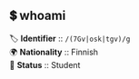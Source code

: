 ## 💲 whoami
🏷️ **Identifier** :: `/(7Gv|osk|tgv)/g`  
🌍 **Nationality** :: Finnish  
📃 **Status** :: Student  
